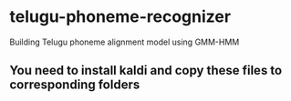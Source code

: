 # telugu-phoneme-recognizer
Building Telugu phoneme alignment model using GMM-HMM
## You need to install kaldi and copy these files to corresponding folders
